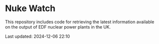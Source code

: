 # Nuke Watch

This repository includes code for retrieving the latest information available on the output of EDF nuclear power plants in the UK.

Last updated: 2024-12-06 22:10